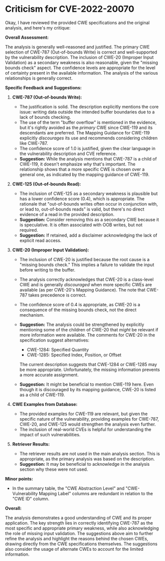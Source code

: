 # Criticism for CVE-2022-20070

Okay, I have reviewed the provided CWE specifications and the original analysis, and here's my critique:

**Overall Assessment:**

The analysis is generally well-reasoned and justified. The primary CWE selection of CWE-787 (Out-of-bounds Write) is correct and well-supported by the vulnerability description. The inclusion of CWE-20 (Improper Input Validation) as a secondary weakness is also reasonable, given the "missing bounds check" aspect. The confidence levels are appropriate for the level of certainty present in the available information. The analysis of the various relationships is generally correct.

**Specific Feedback and Suggestions:**

1.  **CWE-787 (Out-of-bounds Write):**
    *   The justification is solid.  The description explicitly mentions the core issue: writing data outside the intended buffer boundaries due to a lack of bounds checking.
    *   The use of the term "buffer overflow" is mentioned in the evidence, but it's rightly avoided as the *primary* CWE since CWE-119 and its descendants are preferred.  The Mapping Guidance for CWE-119 explicitly *discourages* its use and recommends considering children like CWE-787.
    *   The confidence score of 1.0 is justified, given the clear language in the vulnerability description and CVE reference.
    *   **Suggestion:** While the analysis mentions that CWE-787 is a child of CWE-119, it doesn't emphasize *why* that's important.  The relationship shows that a more specific CWE is chosen over a general one, as indicated by the mapping guidance of CWE-119.

2.  **CWE-125 (Out-of-bounds Read):**
    *   The inclusion of CWE-125 as a secondary weakness is plausible but has a lower confidence score (0.4), which is appropriate.  The rationale that "out-of-bounds writes often occur in conjunction with, or lead to, out-of-bounds reads" is valid, but there's no direct evidence of a read in the provided description.
    *   **Suggestion:** Consider removing this as a secondary CWE because it is speculative.  It is often associated with OOB writes, but not required.
    *   **Suggestion:** If retained, add a disclaimer acknowledging the lack of explicit read access.

3.  **CWE-20 (Improper Input Validation):**
    *   The inclusion of CWE-20 is justified because the root cause is a "missing bounds check."  This implies a failure to validate the input before writing to the buffer.
    *   The analysis correctly acknowledges that CWE-20 is a class-level CWE and is generally *discouraged* when more specific CWEs are available (as per CWE-20's Mapping Guidance).  The note that CWE-787 takes precedence is correct.
    *   The confidence score of 0.4 is appropriate, as CWE-20 is a consequence of the missing bounds check, not the direct mechanism.
    *   **Suggestion:** The analysis could be strengthened by explicitly mentioning some of the children of CWE-20 that *might* be relevant if more information were available. The comments for CWE-20 in the specification suggest alternatives:
        *   CWE-1284: Specified Quantity
        *   CWE-1285: Specified Index, Position, or Offset

        The current description suggests that CWE-1284 or CWE-1285 may be more appropriate.  Unfortunately, the missing information prevents a more accurate assignment.
    *   **Suggestion:** It might be beneficial to mention CWE-119 here. Even though it is discouraged by its mapping guidance, CWE-20 is listed as a child of CWE-119.

4.  **CWE Examples from Database:**
    *   The provided examples for CWE-119 are relevant, but given the specific nature of the vulnerability, providing examples for CWE-787, CWE-20, and CWE-125 would strengthen the analysis even further.
    *   The inclusion of real-world CVEs is helpful for understanding the impact of such vulnerabilities.

5.  **Retriever Results:**
    * The retriever results are not used in the main analysis section. This is appropriate, as the primary analysis was based on the description.
    * **Suggestion:** It may be beneficial to acknowledge in the analysis section why these were not used.

**Minor points:**

*   In the summary table, the "CWE Abstraction Level" and "CWE-Vulnerability Mapping Label" columns are redundant in relation to the "CWE ID" column.

**Overall:**

The analysis demonstrates a good understanding of CWE and its proper application. The key strength lies in correctly identifying CWE-787 as the most specific and appropriate primary weakness, while also acknowledging the role of missing input validation. The suggestions above aim to further refine the analysis and highlight the reasons behind the chosen CWEs, drawing directly from the CWE specifications themselves. The suggestions also consider the usage of alternate CWEs to account for the limited information.
